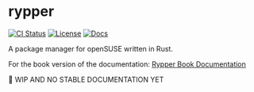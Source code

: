 # rypper

[![CI Status](https://ci.codeberg.org/api/badges/uncomfyhalomacro/rypper/status.svg)][ci-status-link]
[![License](https://img.shields.io/crates/l/rypper)][crates]
[![Docs](https://img.shields.io/docsrs/rypper/latest)][docsrs]



A package manager for openSUSE written in Rust.

For the book version of the documentation: [Rypper Book Documentation][codeberg-page]

🚧 WIP AND NO STABLE DOCUMENTATION YET

[mdbook]: https://github.com/rust-lang/mdBook
[ci-status-link]: https://ci.codeberg.org/uncomfyhalomacro/rypper
[codeberg-page]: https://uncomfyhalomacro.codeberg.page/rypper
[docsrs]: https://docs.rs/rypper/latest/rypper
[crates]: https://crates.io/crates/rypper